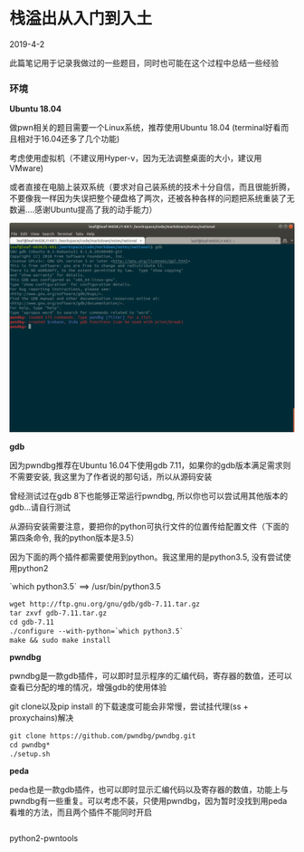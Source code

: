 # 栈溢出从入门到入土

2019-4-2

此篇笔记用于记录我做过的一些题目，同时也可能在这个过程中总结一些经验



### 环境

**Ubuntu 18.04**

做pwn相关的题目需要一个Linux系统，推荐使用Ubuntu 18.04 (terminal好看而且相对于16.04还多了几个功能)

考虑使用虚拟机（不建议用Hyper-v，因为无法调整桌面的大小，建议用VMware)

或者直接在电脑上装双系统（要求对自己装系统的技术十分自信，而且很能折腾，不要像我一样因为失误把整个硬盘格了两次，还被各种各样的问题把系统重装了无数遍....感谢Ubuntu提高了我的动手能力）


![配置完成](imgs/terminal.png)

**gdb**


因为pwndbg推荐在Ubuntu 16.04下使用gdb 7.11，如果你的gdb版本满足需求则不需要安装, 我这里为了作者说的那句话，所以从源码安装

曾经测试过在gdb 8下也能够正常运行pwndbg, 所以你也可以尝试用其他版本的gdb...请自行测试

从源码安装需要注意，要把你的python可执行文件的位置传给配置文件（下面的第四条命令, 我的python版本是3.5）

因为下面的两个插件都需要使用到python。我这里用的是python3.5, 没有尝试使用python2

\`which python3.5\` ==> /usr/bin/python3.5

```
wget http://ftp.gnu.org/gnu/gdb/gdb-7.11.tar.gz
tar zxvf gdb-7.11.tar.gz
cd gdb-7.11
./configure --with-python=`which python3.5`
make && sudo make install
```

**pwndbg**

pwndbg是一款gdb插件，可以即时显示程序的汇编代码，寄存器的数值，还可以查看已分配的堆的情况，增强gdb的使用体验

git clone以及pip install 的下载速度可能会非常慢，尝试挂代理(ss + proxychains)解决

```
git clone https://github.com/pwndbg/pwndbg.git
cd pwndbg*
./setup.sh
```
**peda**

peda也是一款gdb插件，也可以即时显示汇编代码以及寄存器的数值，功能上与pwndbg有一些重复。可以考虑不装，只使用pwndbg，因为暂时没找到用peda看堆的方法，而且两个插件不能同时开启

```

```



python2-pwntools



